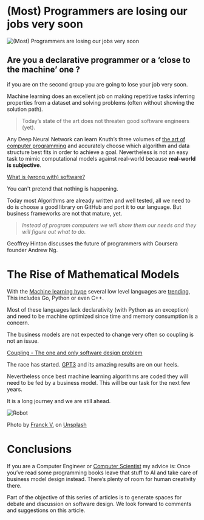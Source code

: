 # (Most) Programmers are losing our jobs very soon

![(Most) Programmers are losing our jobs very soon]((Most)%20Programmers%20are%20losing%20our%20jobs%20very%20soon.jpeg)

## Are you a declarative programmer or a ‘close to the machine’ one ?

if you are on the second group you are going to lose your job very soon.

Machine learning does an excellent job on making repetitive tasks inferring properties from a dataset and solving problems (often without showing the solution path).

> Today’s state of the art does not threaten good software engineers (yet).

Any Deep Neural Network can learn Knuth’s three volumes of [the art of computer programming](https://en.wikipedia.org/wiki/The_Art_of_Computer_Programming) and accurately choose which algorithm and data structure best fits in order to achieve a goal. Nevertheless is not an easy task to mimic computational models against real-world because **real-world is subjective**.

[What is (wrong with) software?](https://github.com/mcsee/Software-Design-Articles/tree/main/Articles/Theory/What%20is%20(wrong%20with)%20software/readme.md)

You can't pretend that nothing is happening.

Today most Algorithms are already written and well tested, all we need to do is choose a good library on GitHub and port it to our language. But business frameworks are not that mature, yet.

> _Instead of program computers we will show them our needs and they will figure out what to do._

Geoffrey Hinton discusses the future of programmers with Coursera founder Andrew Ng.

# The Rise of Mathematical Models

With the [Machine learning hype](/@manjotpahwa/is-machine-learning-still-a-hype-261a7280f9b7) several low level languages are [trending](https://towardsdatascience.com/top-10-in-demand-programming-languages-to-learn-in-2020-4462eb7d8d3e), This includes Go, Python or even C++.

Most of these languages lack declarativity (with Python as an exception) and need to be machine optimized since time and memory consumption is a concern.

The business models are not expected to change very often so coupling is not an issue.

[Coupling - The one and only software design problem](https://github.com/mcsee/Software-Design-Articles/tree/main/Articles/Theory/Coupling%20-%20The%20one%20and%20only%20software%20design%20problem/readme.md)

The race has started.  [GPT3](https://en.wikipedia.org/wiki/GPT-3) and its amazing results are on our heels.

Nevertheless once best machine learning algorithms are coded they will need to be fed by a business model. This will be our task for the next few years.

It is a long journey and we are still ahead.

![Robot](https://cdn.hashnode.com/res/hashnode/image/upload/v1598992069873/oIIn35aMl.jpeg)

Photo by [Franck V.](https://unsplash.com/@franckinjapan) on [Unsplash](https://unsplash.com/s/photos/robot)

# Conclusions

If you are a Computer Engineer or [Computer Scientist](https://medium.freecodecamp.org/why-do-so-few-people-major-in-computer-science-6c2c08272405) my advice is: Once you’ve read some programming books leave that stuff to AI and take care of business model design instead. There’s plenty of room for human creativity there.

Part of the objective of this series of articles is to generate spaces for debate and discussion on software design.
We look forward to comments and suggestions on this article.